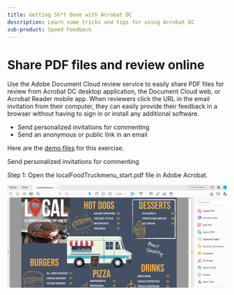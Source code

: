 ```yaml
---
title: Getting Sh*t Done with Acrobat DC
description: Learn some tricks and tips for using Acrobat DC
sub-product: Speed Feedback
---
```


# Share PDF files and review online

Use the Adobe Document Cloud review service to easily share PDF files for review from Acrobat DC desktop application, the Document Cloud web, or Acrobat Reader mobile app. When reviewers click the URL in the email invitation from their computer, they can easily provide their feedback in a browser without having to sign in or install any additional software.

* Send personalized invitations for commenting
* Send an anonymous or public link in an email

Here are the [demo files](assets/01_Review.zip) for this exercise. 

Send personalized invitations for commenting

Step 1: Open the localFoodTruckmenu_start.pdf file in Adobe Acrobat.

![Step 1 image](assets/step1.png)



